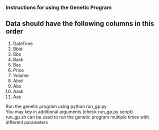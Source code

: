 ### Instructions for using the Genetic Program

## Data should have the following columns in this order
<ol>
<li>DateTime</li>
<li>Bbid</li>
<li>Bbs</li>
<li>Bask</li>
<li>Bas</li>
<li>Price</li>
<li>Volume</li>
<li>Abid</li>
<li>Abs</li>
<li>Aask</li>
<li>Aas</li>
</ol>

Run the genetic program using python run_gp.py <br>
You may key in additional arguments (check run_gp.py script) <br>
run_gp.sh can be used to run the genetic program multiple times with different parameters <br>

